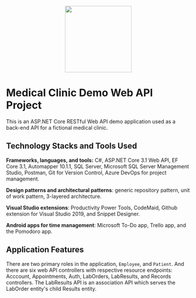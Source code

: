 <p align="center"> 
  <img width=182 src="https://user-images.githubusercontent.com/19508650/136642653-f364610f-daba-4ec4-8838-8c7d97494729.png">
</p>

# Medical Clinic Demo Web API Project

This is an ASP.NET Core RESTful Web API demo application used as a back-end API for a fictional medical clinic.

## Technology Stacks and Tools Used

**Frameworks, languages, and tools:** C#, ASP.NET Core 3.1 Web API, EF Core 3.1, Automapper 10.1.1, SQL Server, Microsoft SQL Server Management Studio, Postman, Git for Version Control, Azure DevOps for project management.

**Design patterns and architectural patterns**: generic repository pattern, unit of work pattern, 3-layered architecture.

**Visual Studio extensions**: Productivity Power Tools, CodeMaid, Github extension for Visual Studio 2019, and Snippet Designer. 

**Android apps for time management**: Microsoft To-Do app, Trello app, and the Pomodoro app.

## Application Features

There are two primary roles in the application, `Employee`, and `Patient`. And there are six web API controllers with respective resource endpoints: Acccount, Appointments, Auth, LabOrders, LabResults, and Records controllers. The LabResults API is an association API which serves the LabOrder entity's child Results entity.


